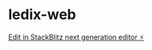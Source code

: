 # ledix-web

[Edit in StackBlitz next generation editor ⚡️](https://stackblitz.com/~/github.com/lemonsagency/ledix-web)